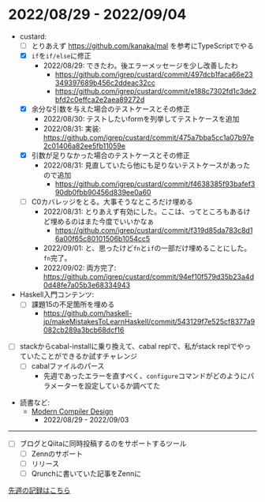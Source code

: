 # 2022/08/29 - 2022/09/04

- custard:
    - [ ] とりあえず <https://github.com/kanaka/mal> を参考にTypeScriptでやる
    - [x] `if`を`if/else`に修正
        - 2022/08/29: できたわ。後エラーメッセージを少し改善したわ
            - <https://github.com/igrep/custard/commit/497dcb1faca66e23349397689b456c2ddeac32cc>
            - <https://github.com/igrep/custard/commit/e188c7302fd1c3de2bfd2c0effca2e2aea89272d>
    - [x] 余分な引数を与えた場合のテストケースとその修正
        - 2022/08/30: テストしたいformを列挙してテストケースを追加
        - 2022/08/31: 実装: <https://github.com/igrep/custard/commit/475a7bba5cc1a07b97e2c01406a82ee5fb11059e>
    - [x] 引数が足りなかった場合のテストケースとその修正
        - 2022/08/31: 見直していたら他にも足りないテストケースがあったので追加
            - <https://github.com/igrep/custard/commit/f4638385f93bafef390db0fbb90456d839ee0a60>
    - [ ] C0カバレッジをとる。大事そうなところだけ埋める
        - 2022/08/31: とりあえず有効にした。ここは、ってところもあるけど埋めるのはまた今度でいいかなぁ
            - <https://github.com/igrep/custard/commit/f319d85da783c8d16a00f65c80101506b1054cc5>
        - 2022/09/01: と、思ったけど`fn`と`if`の一部だけ埋めることにした。`fn`完了。
        - 2022/09/02: 両方完了: <https://github.com/igrep/custard/commit/94ef10f579d35b23a4d0d48fe7a05b3e68334943>
- Haskell入門コンテンツ:
    - [ ] 課題15の不足箇所を埋める
        - <https://github.com/haskell-jp/makeMistakesToLearnHaskell/commit/543129f7e525cf8377a9082cb289a3bcb68dcf16>
- [ ] stackからcabal-installに乗り換えて、cabal replで、私がstack replでやっていたことができるか試すチャレンジ
    - [ ] cabalファイルのパース
        - 先週であったエラーを直すべく、`configure`コマンドがどのようにパラメーターを設定しているか調べてた
- 読書など:
    - [Modern Compiler Design](https://www.springer.com/jp/book/9781461446989)
        - 2022/08/29 - 2022/09/03

------

- [ ] ブログとQiitaに同時投稿するのをサポートするツール
    - [ ] Zennのサポート
    - [ ] リリース
    - [ ] Qrunchに書いていた記事をZennに

[先週の記録はこちら](https://github.com/igrep/daily-commits/blob/03601f58869832e0a6c7869c8d0d4a90fc2c31ba/yesterday.md)
